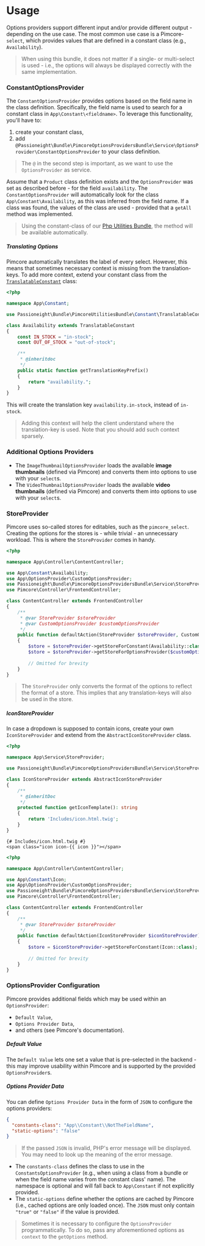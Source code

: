 # Usage
Options providers support different input and/or provide different output - depending on the use case.
The most common use case is a Pimcore-`select`, which provides values that are defined in a constant class (e.g., `Availability`). 

> When using this bundle, it does not matter if a single- or multi-select is used - i.e., the options will always be
> displayed correctly with the same implementation.

### ConstantOptionsProvider
The `ConstantOptionsProvider` provides options based on the field name in the class definition. Specifically, the field
name is used to search for a constant class in `App\Constant\<fieldname>`. To leverage this functionality, you'll have to:

1. create your constant class,
2. add `@Passioneight\Bundle\PimcoreOptionsProvidersBundle\Service\OptionsProvider\ConstantOptionsProvider` to your class definition.

> The `@` in the second step is important, as we want to use the `OptionsProvider` as service.

Assume that a `Product` class definition exists and the `OptionsProvider` was set as described before - for the field
`availability`. The `ConstantOptionsProvider` will automatically look for the class `App\Constant\Availability`, as this was inferred
from the field name. If a class was found, the values of the class are used - provided that a `getAll` method was implemented.

> Using the constant-class of our [Php Utilities Bundle](https://github.com/passioneight/php-utilities), the method will be available automatically.

##### Translating Options
Pimcore automatically translates the label of every select. However, this means that sometimes necessary context is missing
from the translation-keys. To add more context, extend your constant class from the
[`TranslatableConstant`](https://github.com/passioneight/pimcore-utilities/blob/main/src/Constant/TranslatableConstant.php) class:

```php
<?php

namespace App\Constant;

use Passioneight\Bundle\PimcoreUtilitiesBundle\Constant\TranslatableConstant;

class Availability extends TranslatableConstant
{
    const IN_STOCK = "in-stock";
    const OUT_OF_STOCK = "out-of-stock";

    /**
     * @inheritdoc
     */
    public static function getTranslationKeyPrefix()
    {
        return "availability.";
    }
}
```

This will create the translation key `availability.in-stock`, instead of `in-stock`.

> Adding this context will help the client understand where the translation-key is used. Note that you should add such context sparsely.

### Additional Options Providers
- The `ImageThumbnailOptionsProvider` loads the available **image thumbnails** (defined via Pimcore) and converts them into options
to use with your `select`s.
- The `VideoThumbnailOptionsProvider` loads the available **video thumbnails** (defined via Pimcore) and converts them into options
to use with your `select`s.

### StoreProvider
Pimcore uses so-called stores for editables, such as the `pimcore_select`. Creating the options for the stores is - while
trivial - an unnecessary workload. This is where the `StoreProvider` comes in handy.

```php
<?php

namespace App\Controller\ContentController;

use App\Constant\Availability;
use App\OptionsProvider\CustomOptionsProvider;
use Passioneight\Bundle\PimcoreOptionsProvidersBundle\Service\StoreProvider\StoreProvider;
use Pimcore\Controller\FrontendController;

class ContentController extends FrontendController
{
    /**
     * @var StoreProvider $storeProvider
     * @var CustomOptionsProvider $customOptionsProvider
     */
    public function defaultAction(StoreProvider $storeProvider, CustomOptionsProvider $customOptionsProvider)
    {
        $store = $storeProvider->getStoreForConstant(Availability::class);  // Convenience method to use constants directly
        $store = $storeProvider->getStoreForOptionsProvider($customOptionsProvider); // You can pass the context and field definition if needed
        
        // Omitted for brevity
    }
}
```

> The `StoreProvider` only converts the format of the options to reflect the format of a store. This implies that any
> translation-keys will also be used in the store. 

##### IconStoreProvider
In case a dropdown is supposed to contain icons, create your own `IconStoreProvider` and extend from the `AbstractIconStoreProvider` class.

```php
<?php

namespace App\Service\StoreProvider;

use Passioneight\Bundle\PimcoreOptionsProvidersBundle\Service\StoreProvider\AbstractIconStoreProvider;

class IconStoreProvider extends AbstractIconStoreProvider
{
    /**
     * @inheritDoc
     */
    protected function getIconTemplate(): string
    {
        return 'Includes/icon.html.twig';
    }
}
```

```twig
{# Includes/icon.html.twig #}
<span class="icon icon-{{ icon }}"></span>
```

```php
<?php

namespace App\Controller\ContentController;

use App\Constant\Icon;
use App\OptionsProvider\CustomOptionsProvider;
use Passioneight\Bundle\PimcoreOptionsProvidersBundle\Service\StoreProvider\StoreProvider;
use Pimcore\Controller\FrontendController;

class ContentController extends FrontendController
{
    /**
     * @var StoreProvider $storeProvider
     */
    public function defaultAction(IconStoreProvider $iconStoreProvider)
    {
        $store = $iconStoreProvider->getStoreForConstant(Icon::class);
        
        // Omitted for brevity
    }
}
```
### OptionsProvider Configuration
Pimcore provides additional fields which may be used within an `OptionsProvider`:
- `Default Value`,
- `Options Provider Data`,
- and others (see Pimcore's documentation).

##### Default Value
The `Default Value` lets one set a value that is pre-selected in the backend - this may improve usability within Pimcore
and is supported by the provided `OptionsProvider`s.

##### Options Provider Data
You can define `Options Provider Data` in the form of `JSON` to configure the options providers:

```json
{
  "constants-class": "App\\Constant\\NotTheFieldName",
  "static-options": "false"
}
```

> If the passed `JSON` is invalid, PHP's error message will be displayed. You may need to look up the meaning of the error message.

- The `constants-class` defines the class to use in the `ConstantsOptionsProvider` (e.g., when using a class from a bundle or when the
field name varies from the constant class' name). The namespace is optional and will fall back to `App\Constant` if not explicitly
provided.
- The `static-options` define whether the options are cached by Pimcore (i.e., cached options are only loaded once). The `JSON`
must only contain `"true"` or `"false"` if the value is provided.

> Sometimes it is necessary to configure the `OptionsProvider` programmatically. To do so, pass any aforementioned options
> as `context` to the `getOptions` method.